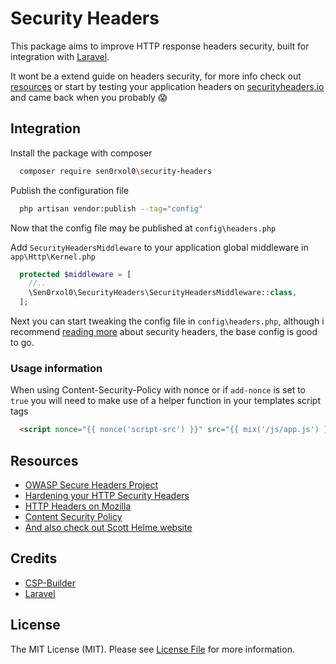 # Security Headers

This package aims to improve HTTP response headers security, built for integration with [Laravel](https://laravel.com).

It wont be a extend guide on headers security, for more info check out [resources](#resources) or start by testing your application headers on [securityheaders.io](https://securityheaders.io/) and came back when you probably :scream:

## Integration

Install the package with composer

```bash
  composer require sen0rxol0\security-headers
```

Publish the configuration file

```bash
  php artisan vendor:publish --tag="config"
```

Now that the config file may be published at `config\headers.php`

Add `SecurityHeadersMiddleware` to your application global middleware in `app\Http\Kernel.php`

```php
  protected $middleware = [
    //..
    \Sen0rxol0\SecurityHeaders\SecurityHeadersMiddleware::class,
  ];
```

Next you can start tweaking the config file in `config\headers.php`,
although i recommend [reading more](#resources) about security headers, the base config is good to go.

### Usage information

When using Content-Security-Policy with nonce or if `add-nonce` is set to `true` you will need to make use of a helper function in your templates script tags

```html
  <script nonce="{{ nonce('script-src') }}" src="{{ mix('/js/app.js') }}"></script>
```

## Resources

- [OWASP Secure Headers Project](https://www.owasp.org/index.php/OWASP_Secure_Headers_Project#tab=Headers)
- [Hardening your HTTP Security Headers](https://www.keycdn.com/blog/http-security-headers/)
- [HTTP Headers on Mozilla](https://developer.mozilla.org/en-US/docs/Web/HTTP/Headers#Security)
- [Content Security Policy](https://csp.withgoogle.com/docs/index.html)
- [And also check out Scott Helme website](https://scotthelme.co.uk/)

## Credits

- [CSP-Builder](https://github.com/paragonie/csp-builder)
- [Laravel](https://github.com/laravel/laravel)

## License

The MIT License (MIT). Please see [License File](LICENSE.md) for more information.
